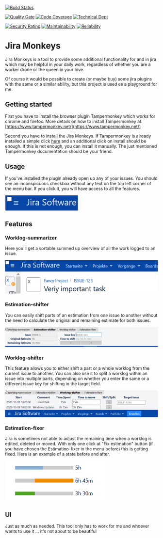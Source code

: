[![Build Status](https://dev.azure.com/MarianoMertinat/MarianoMertinat/_apis/build/status/marmer.jira-monkeys?branchName=master)](https://dev.azure.com/MarianoMertinat/MarianoMertinat/_build/latest?definitionId=1&branchName=master)
 
[![Quality Gate](https://sonarcloud.io/api/project_badges/measure?project=io.github.marmer.utils.jira-monkeys:jira-monkeys&metric=alert_status)](https://sonarcloud.io/dashboard?id=io.github.marmer.utils.jira-monkeys:jira-monkeys)
[![Code Coverage](https://sonarcloud.io/api/project_badges/measure?project=io.github.marmer.utils.jira-monkeys:jira-monkeys&metric=coverage)](https://sonarcloud.io/component_measures?id=io.github.marmer.utils.jira-monkeys:jira-monkeys&metric=Coverage)
[![Technical Dept](https://sonarcloud.io/api/project_badges/measure?project=io.github.marmer.utils.jira-monkeys:jira-monkeys&metric=sqale_index)](https://sonarcloud.io/project/issues?facetMode=effort&id=io.github.marmer.utils.jira-monkeys:jira-monkeys&resolved=false&types=CODE_SMELL)

[![Security Rating](https://sonarcloud.io/api/project_badges/measure?project=io.github.marmer.utils.jira-monkeys:jira-monkeys&metric=security_rating)](https://sonarcloud.io/component_measures?id=io.github.marmer.utils.jira-monkeys:jira-monkeys&metric=Security)
[![Maintainability](https://sonarcloud.io/api/project_badges/measure?project=io.github.marmer.utils.jira-monkeys:jira-monkeys&metric=sqale_rating)](https://sonarcloud.io/component_measures?id=io.github.marmer.utils.jira-monkeys:jira-monkeys&metric=Maintainability)
[![Reliability](https://sonarcloud.io/api/project_badges/measure?project=io.github.marmer.utils.jira-monkeys:jira-monkeys&metric=reliability_rating)](https://sonarcloud.io/component_measures?id=io.github.marmer.utils.jira-monkeys:jira-monkeys&metric=Reliability)

Jira Monkeys
============

Jira Monkeys is a tool to provide some additional functionality for and in jira which may be helpful in your daily work, regardless of whether you are a worker drone or the queen in your hive.

Of course it would be possible to create (or maybe buy) some jira plugins with the same or a similar ability, but this project is used es a playground for me.

Getting started
---------------
First you have to install the browser plugin Tampermonkey which works for chrome and firefox.
More details on how to install Tampermonkey at: [https://www.tampermonkey.net/](https://www.tampermonkey.net/)

Second you have to install the Jira Monkeys. If Tampermonkey is already installed a simple click [here](https://github.com/marmer/jira-monkeys/raw/master/dist/jira-monkeys.user.js) and an additional click on install should be enough. If this is not enough, you can install it manually. The just mentioned Tampermonkey documentation should be your friend.   

Usage
-----
If you've installed the plugin already open up any of your issues. You should see an inconspicuous checkbox without any text on the top left corner of the menu bar. If you click it, you will have access to all the features.

![Open Monkeys](docs/open_monkeys.gif)

Features
--------
### Worklog-summarizer
Here you'll get a sortable summed up overview of all the work logged to an issue.

![Open Monkeys](docs/worklog_sum.gif) 
 
### Estimation-shifter
You can easily shift parts of an estimation from one issue to another without the need to calculate the original and remaining estimate for both issues.

![Estimation Shifter](docs/estimation_shift.gif)

### Worklog-shifter
This feature allows you to either shift a part or a whole worklog from the current issue to another. You can also use it to split a worklog within an issue into multiple parts, depending on whether you enter the same or a different issue key for shifting in the target field.

![Worklog Shift](docs/worklog_shift.gif) 

### Estimation-fixer
Jira is sometimes not able to adjust the remaining time when a worklog is edited, deleted or moved. With only one click at "Fix estimation" button (if you have chosen the Estimatino-fixer in the menu before) this is getting fixed. Here is an example of a state before and after.

![Estimation Fix](docs/estimation_fix.gif) 

UI
--
Just as much as needed. This tool only has to work for me and whoever wants to use it ... it's not about to be beautiful
